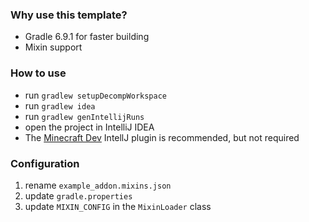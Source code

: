 ### Why use this template?
- Gradle 6.9.1 for faster building
- Mixin support

### How to use
- run `gradlew setupDecompWorkspace`
- run `gradlew idea`
- run `gradlew genIntellijRuns`
- open the project in IntelliJ IDEA
- The [Minecraft Dev](https://mcdev.io/) IntellJ plugin is recommended, but not required

### Configuration 
1. rename `example_addon.mixins.json`
2. update `gradle.properties`
3. update `MIXIN_CONFIG` in the `MixinLoader` class